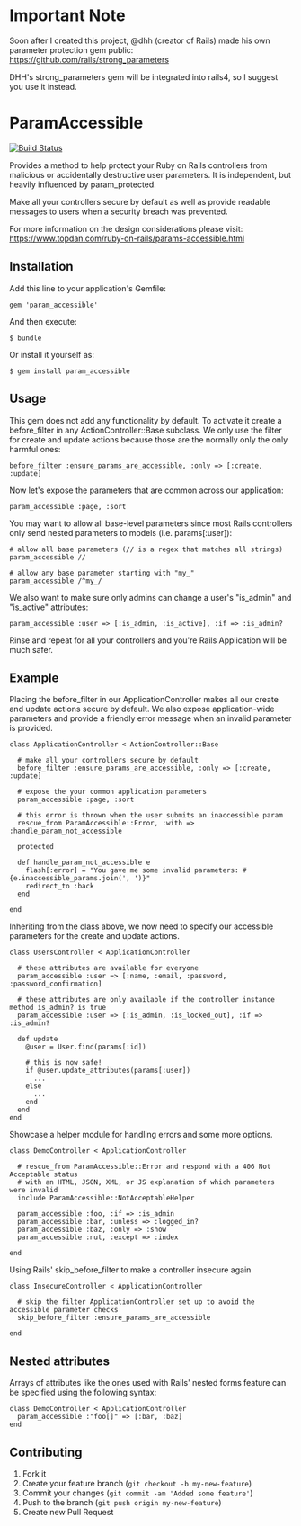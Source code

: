 # Important Note

Soon after I created this project, @dhh (creator of Rails) made his own parameter protection gem public: https://github.com/rails/strong_parameters

DHH's strong_parameters gem will be integrated into rails4, so I suggest you use it instead.

# ParamAccessible

[![Build Status](https://secure.travis-ci.org/topdan/param_accessible.png)](https://secure.travis-ci.org/topdan/param_accessible.png)

Provides a method to help protect your Ruby on Rails controllers from malicious or accidentally destructive user parameters. It is independent, but heavily influenced by param_protected.

Make all your controllers secure by default as well as provide readable messages to users when a security breach was prevented.

For more information on the design considerations please visit: https://www.topdan.com/ruby-on-rails/params-accessible.html

## Installation

Add this line to your application's Gemfile:

    gem 'param_accessible'

And then execute:

    $ bundle

Or install it yourself as:

    $ gem install param_accessible

## Usage

This gem does not add any functionality by default. To activate it create a before_filter in any ActionController::Base subclass. We only use the filter for create and update actions because those are the normally only the only harmful ones:

    before_filter :ensure_params_are_accessible, :only => [:create, :update]

Now let's expose the parameters that are common across our application:

    param_accessible :page, :sort

You may want to allow all base-level parameters since most Rails controllers only send nested parameters to models (i.e. params[:user]):

    # allow all base parameters (// is a regex that matches all strings)
    param_accessible //
    
    # allow any base parameter starting with "my_"
    param_accessible /^my_/

We also want to make sure only admins can change a user's "is_admin" and "is_active" attributes:

    param_accessible :user => [:is_admin, :is_active], :if => :is_admin?

Rinse and repeat for all your controllers and you're Rails Application will be much safer.

## Example

Placing the before_filter in our ApplicationController makes all our create and update actions secure by default. We also expose application-wide parameters and provide a friendly error message when an invalid parameter is provided.

    class ApplicationController < ActionController::Base
      
      # make all your controllers secure by default
      before_filter :ensure_params_are_accessible, :only => [:create, :update]
      
      # expose the your common application parameters
      param_accessible :page, :sort
      
      # this error is thrown when the user submits an inaccessible param
      rescue_from ParamAccessible::Error, :with => :handle_param_not_accessible
      
      protected
      
      def handle_param_not_accessible e
        flash[:error] = "You gave me some invalid parameters: #{e.inaccessible_params.join(', ')}"
        redirect_to :back
      end
      
    end

Inheriting from the class above, we now need to specify our accessible parameters for the create and update actions.

    class UsersController < ApplicationController
      
      # these attributes are available for everyone
      param_accessible :user => [:name, :email, :password, :password_confirmation]
      
      # these attributes are only available if the controller instance method is_admin? is true
      param_accessible :user => [:is_admin, :is_locked_out], :if => :is_admin?
      
      def update
        @user = User.find(params[:id])
        
        # this is now safe!
        if @user.update_attributes(params[:user])
          ...
        else
          ...
        end
      end
    end

Showcase a helper module for handling errors and some more options.

    class DemoController < ApplicationController
      
      # rescue_from ParamAccessible::Error and respond with a 406 Not Acceptable status 
      # with an HTML, JSON, XML, or JS explanation of which parameters were invalid
      include ParamAccessible::NotAcceptableHelper
      
      param_accessible :foo, :if => :is_admin
      param_accessible :bar, :unless => :logged_in?
      param_accessible :baz, :only => :show
      param_accessible :nut, :except => :index
      
    end

Using Rails' skip_before_filter to make a controller insecure again

    class InsecureController < ApplicationController
      
      # skip the filter ApplicationController set up to avoid the accessible parameter checks
      skip_before_filter :ensure_params_are_accessible
      
    end

## Nested attributes

Arrays of attributes like the ones used with Rails' nested forms feature can be specified using
the following syntax:

    class DemoController < ApplicationController
      param_accessible :"foo[]" => [:bar, :baz]
    end

## Contributing

1. Fork it
2. Create your feature branch (`git checkout -b my-new-feature`)
3. Commit your changes (`git commit -am 'Added some feature'`)
4. Push to the branch (`git push origin my-new-feature`)
5. Create new Pull Request
